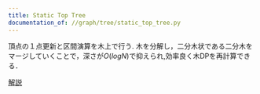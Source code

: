 ```yaml
---
title: Static Top Tree
documentation_of: //graph/tree/static_top_tree.py
---
```


頂点の１点更新と区間演算を木上で行う.
木を分解し，二分木状である二分木をマージしていくことで，深さが$O(logN)$で抑えられ,効率良く木DPを再計算できる．


[解説](https://atcoder.jp/contests/abc351/editorial/9868)